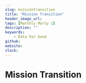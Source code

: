 ```yaml
---
slug: missiontransition
title: "Mission Transition"
header_image_url: 
tags: [Monthly Marty 1]
description: ""
keywords:
    - Data For Good
github: 
website: 
slack: 
---
```


# Mission Transition